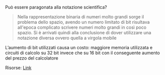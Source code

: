 Può essere paragonata alla notazione scientifica?

> Nella rappresentazione binaria di numeri molto grandi sorge il problema dello spazio, avendo un numero limitato di bit risultava all'epoca complicato scrivere numeri molto grandi in così poco spazio. Si è arrivati quindi alla conclusione di dover utilizzare una notazione diversa ovvero quella a virgola mobile

L’aumento di bit utilizzati causa un costo: maggiore memoria utilizzata e circuiti di calcolo su 32 bit invece che su 16 bit con il conseguente aumento del prezzo del calcolatore

Risorse: [Link](https://sites.unipa.it//valerio.lacagnina/pub/informatica/dispense05.pdf)

